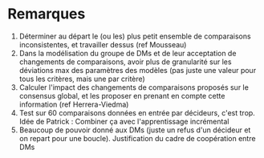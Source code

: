 # Remarques

1. Déterminer au départ le (ou les) plus petit ensemble de comparaisons inconsistentes, et travailler dessus (ref Mousseau)
2. Dans la modélisation du groupe de DMs et de leur acceptation de changements de comparaisons, avoir plus de granularité sur les déviations max des paramètres des modèles (pas juste une valeur pour tous les critères, mais une par critère)
3. Calculer l'impact des changements de comparaisons proposés sur le consensus global, et les proposer en prenant en compte cette information (ref Herrera-Viedma)
4. Test sur 60 comparaisons données en entrée par décideurs, c'est trop. Idée de Patrick : Combiner ça avec l'apprentissage incrémental
5. Beaucoup de pouvoir donné aux DMs (juste un refus d'un décideur et on repart pour une boucle). Justification du cadre de coopération entre DMs
